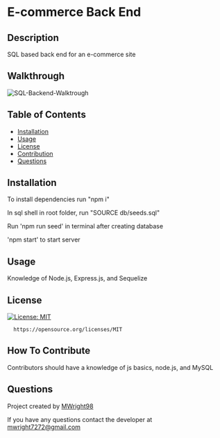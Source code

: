 # E-commerce Back End 

  ## Description
  SQL based back end for an e-commerce site
  
  ## Walkthrough 
  ![SQL-Backend-Walktrough](https://user-images.githubusercontent.com/63832314/170845512-7654b614-9d69-4f90-a458-d363b20013d5.gif)


  ## Table of Contents
  - [Installation](#installation)
  - [Usage](#usage)
  - [License](#license)
  - [Contribution](#how-to-contribute)
  - [Questions](#questions)

  ## Installation
  To install dependencies run "npm i"
  
  In sql shell in root folder, run "SOURCE db/seeds.sql"
  
  Run 'npm run seed' in terminal after creating database
  
  'npm start' to start server

  ## Usage
  Knowledge of Node.js, Express.js, and Sequelize
  

  ## License
  [![License: MIT](https://img.shields.io/badge/License-MIT-yellow.svg)](https://opensource.org/licenses/MIT)
      
      https://opensource.org/licenses/MIT

  ## How To Contribute
  Contributors should have a knowledge of js basics, node.js, and MySQL

  ## Questions
  Project created by [MWright98](https://github.com/MWright98)

  
  If you have any questions contact the developer at mwright7272@gmail.com
